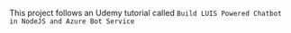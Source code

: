 This project follows an Udemy tutorial called `Build LUIS Powered Chatbot in NodeJS and Azure Bot Service`
